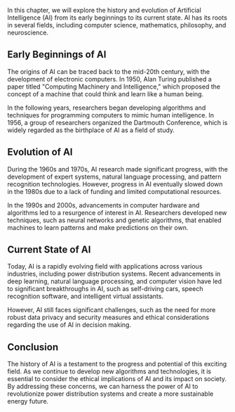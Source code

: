 
In this chapter, we will explore the history and evolution of Artificial Intelligence (AI) from its early beginnings to its current state. AI has its roots in several fields, including computer science, mathematics, philosophy, and neuroscience.

Early Beginnings of AI
----------------------

The origins of AI can be traced back to the mid-20th century, with the development of electronic computers. In 1950, Alan Turing published a paper titled "Computing Machinery and Intelligence," which proposed the concept of a machine that could think and learn like a human being.

In the following years, researchers began developing algorithms and techniques for programming computers to mimic human intelligence. In 1956, a group of researchers organized the Dartmouth Conference, which is widely regarded as the birthplace of AI as a field of study.

Evolution of AI
---------------

During the 1960s and 1970s, AI research made significant progress, with the development of expert systems, natural language processing, and pattern recognition technologies. However, progress in AI eventually slowed down in the 1980s due to a lack of funding and limited computational resources.

In the 1990s and 2000s, advancements in computer hardware and algorithms led to a resurgence of interest in AI. Researchers developed new techniques, such as neural networks and genetic algorithms, that enabled machines to learn patterns and make predictions on their own.

Current State of AI
-------------------

Today, AI is a rapidly evolving field with applications across various industries, including power distribution systems. Recent advancements in deep learning, natural language processing, and computer vision have led to significant breakthroughs in AI, such as self-driving cars, speech recognition software, and intelligent virtual assistants.

However, AI still faces significant challenges, such as the need for more robust data privacy and security measures and ethical considerations regarding the use of AI in decision making.

Conclusion
----------

The history of AI is a testament to the progress and potential of this exciting field. As we continue to develop new algorithms and technologies, it is essential to consider the ethical implications of AI and its impact on society. By addressing these concerns, we can harness the power of AI to revolutionize power distribution systems and create a more sustainable energy future.
